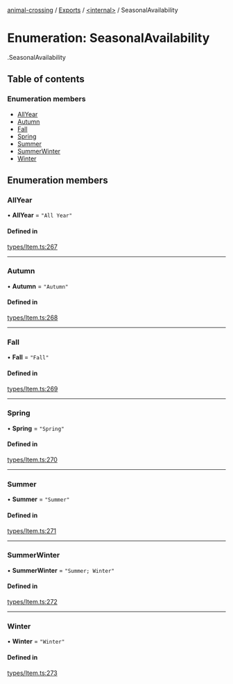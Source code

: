 [animal-crossing](../README.md) / [Exports](../modules.md) / [<internal\>](../modules/internal_.md) / SeasonalAvailability

# Enumeration: SeasonalAvailability

[<internal>](../modules/internal_.md).SeasonalAvailability

## Table of contents

### Enumeration members

- [AllYear](internal_.SeasonalAvailability.md#allyear)
- [Autumn](internal_.SeasonalAvailability.md#autumn)
- [Fall](internal_.SeasonalAvailability.md#fall)
- [Spring](internal_.SeasonalAvailability.md#spring)
- [Summer](internal_.SeasonalAvailability.md#summer)
- [SummerWinter](internal_.SeasonalAvailability.md#summerwinter)
- [Winter](internal_.SeasonalAvailability.md#winter)

## Enumeration members

### AllYear

• **AllYear** = `"All Year"`

#### Defined in

[types/Item.ts:267](https://github.com/Norviah/animal-crossing/blob/3810f6b/module/types/Item.ts#L267)

___

### Autumn

• **Autumn** = `"Autumn"`

#### Defined in

[types/Item.ts:268](https://github.com/Norviah/animal-crossing/blob/3810f6b/module/types/Item.ts#L268)

___

### Fall

• **Fall** = `"Fall"`

#### Defined in

[types/Item.ts:269](https://github.com/Norviah/animal-crossing/blob/3810f6b/module/types/Item.ts#L269)

___

### Spring

• **Spring** = `"Spring"`

#### Defined in

[types/Item.ts:270](https://github.com/Norviah/animal-crossing/blob/3810f6b/module/types/Item.ts#L270)

___

### Summer

• **Summer** = `"Summer"`

#### Defined in

[types/Item.ts:271](https://github.com/Norviah/animal-crossing/blob/3810f6b/module/types/Item.ts#L271)

___

### SummerWinter

• **SummerWinter** = `"Summer; Winter"`

#### Defined in

[types/Item.ts:272](https://github.com/Norviah/animal-crossing/blob/3810f6b/module/types/Item.ts#L272)

___

### Winter

• **Winter** = `"Winter"`

#### Defined in

[types/Item.ts:273](https://github.com/Norviah/animal-crossing/blob/3810f6b/module/types/Item.ts#L273)
